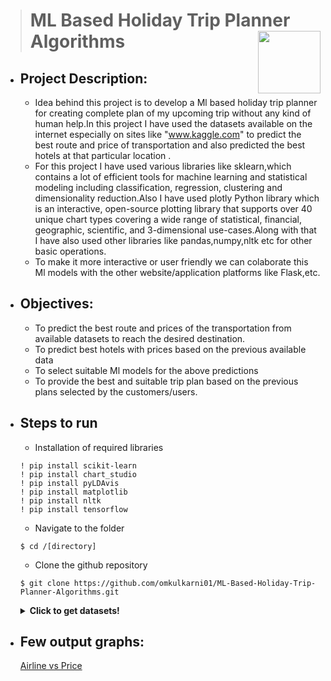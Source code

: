 ># ML Based Holiday Trip Planner Algorithms <!--<img align="right" width="70" height="70" src="https://github.com/omkulkarni01/ML-Based-Holiday-Trip-Planner-Algorithms/blob/main/images/Hey_Machine_Learning_Logo.png">--><img align="right" width="100" height="100" src="https://t4.ftcdn.net/jpg/03/66/77/29/360_F_366772952_F7oIuUfjlVb6d3vBjnt9NoA1IeTB9k9F.jpg">
- ## Project Description:
  - Idea behind this project is to develop a Ml based holiday trip planner for creating complete plan of my upcoming trip without any kind of human help.In this project I have used the datasets available on the internet especially on sites like "www.kaggle.com" to predict the best route and price of transportation and also predicted the best hotels at that particular location .
  - For this project I have used various libraries like sklearn,which contains a lot of efficient tools for machine learning and statistical modeling including classification, regression, clustering and dimensionality reduction.Also I have used plotly Python library which is an interactive, open-source plotting library that supports over 40 unique chart types covering a wide range of statistical, financial, geographic, scientific, and 3-dimensional use-cases.Along with that I have also used other libraries like pandas,numpy,nltk etc for other basic operations.
  - To make it more interactive or user friendly we can colaborate this Ml models with the other website/application platforms like Flask,etc.
- ## Objectives:
   - To predict the best route and prices of the transportation from available  datasets to reach the desired destination.
   - To predict best hotels with prices based on the previous available data
   - To select suitable Ml models for the above predictions
   - To provide the best and suitable trip plan based on the previous plans selected by the customers/users.
 
- ## Steps to run
   - Installation of required libraries
   ```
   ! pip install scikit-learn
   ! pip install chart_studio
   ! pip install pyLDAvis
   ! pip install matplotlib
   ! pip install nltk
   ! pip install tensorflow
   ```
   - Navigate to the folder
   ```
   $ cd /[directory]
   ```
   - Clone the github repository
   ```
   $ git clone https://github.com/omkulkarni01/ML-Based-Holiday-Trip-Planner-Algorithms.git
   ```
   <details>
  <summary>
    <b>Click to get datasets!</b>
  </summary>
  
  - ## Datasets
       * [Data_Train.xlsx](https://github.com/omkulkarni01/ML-Based-Holiday-Trip-Planner-Algorithms/blob/main/Datasets/Data_Train.xlsx)
       * [Seattle_hotels.csv](https://github.com/omkulkarni01/ML-Based-Holiday-Trip-Planner-Algorithms/blob/main/Datasets/Seattle_Hotels.csv)
       * [Test_set.xlsx](https://github.com/omkulkarni01/ML-Based-Holiday-Trip-Planner-Algorithms/blob/main/Datasets/Test_set.xlsx)
</details>

- ## Few output graphs:
  [Airline vs Price](https://github.com/omkulkarni01/ML-Based-Holiday-Trip-Planner-Algorithms/blob/main/images/Airline%20vs%20price.png)
